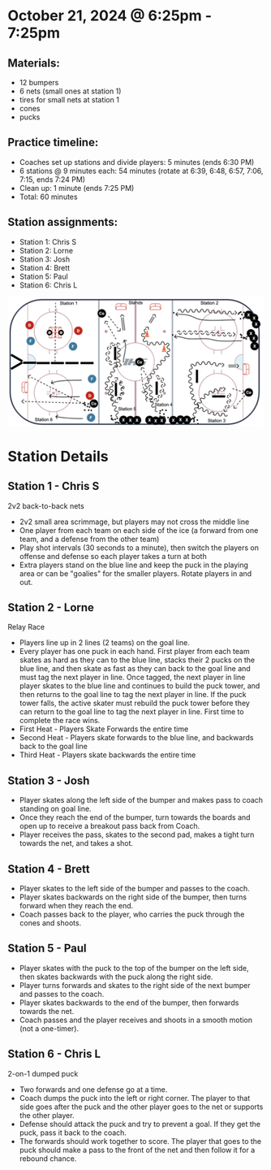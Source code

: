 
# October 21, 2024 @ 6:25pm - 7:25pm

## Materials:
- 12 bumpers
- 6 nets (small ones at station 1)
- tires for small nets at station 1
- cones
- pucks

## Practice timeline:
- Coaches set up stations and divide players: 5 minutes (ends 6:30 PM)
- 6 stations @ 9 minutes each: 54 minutes (rotate at 6:39, 6:48, 6:57, 7:06, 7:15, ends 7:24 PM)
- Clean up: 1 minute (ends 7:25 PM)
- Total: 60 minutes

## Station assignments:
- Station 1: Chris S
- Station 2: Lorne
- Station 3: Josh
- Station 4: Brett
- Station 5: Paul
- Station 6: Chris L

<img src="https://github.com/salter14/hockey/blob/main/drill_diagrams/Practice_layout_20241021.png" alt="alt" width="800px">

# Station Details

## Station 1 - Chris S
2v2 back-to-back nets
- 2v2 small area scrimmage, but players may not cross the middle line
- One player from each team on each side of the ice (a forward from one team, and a defense from the other team)
- Play shot intervals (30 seconds to a minute), then switch the players on offense and defense so each player takes a turn at both
- Extra players stand on the blue line and keep the puck in the playing area or can be "goalies" for the smaller players. Rotate players in and out.

## Station 2 - Lorne
Relay Race
- Players line up in 2 lines (2 teams) on the goal line.
- Every player has one puck in each hand.  First player from each team skates as hard as they can to the blue line, stacks their 2 pucks on the blue line, and then skate as fast as they can back to the goal line and must tag the next player in line.  Once tagged, the next player in line player skates to the blue line and continues to build the puck tower, and then returns to the goal line to tag the next player in line.  If the puck tower falls, the active skater must rebuild the puck tower before they can return to the goal line to tag the next player in line.  First time to complete the race wins.
- First Heat - Players Skate Forwards the entire time
- Second Heat - Players skate forwards to the blue line, and backwards back to the goal line
- Third Heat - Players skate backwards the entire time

## Station 3 - Josh
- Player skates along the left side of the bumper and makes pass to coach standing on goal line.
- Once they reach the end of the bumper, turn towards the boards and open up to receive a breakout pass back from Coach.
- Player receives the pass, skates to the second pad, makes a tight turn towards the net, and takes a shot.

## Station 4 - Brett
- Player skates to the left side of the bumper and passes to the coach.
- Player skates backwards on the right side of the bumper, then turns forward when they reach the end.
- Coach passes back to the player, who carries the puck through the cones and shoots.

## Station 5 - Paul
- Player skates with the puck to the top of the bumper on the left side, then skates backwards with the puck along the right side.
- Player turns forwards and skates to the right side of the next bumper and passes to the coach.
- Player skates backwards to the end of the bumper, then forwards towards the net.
- Coach passes and the player receives and shoots in a smooth motion (not a one-timer).

## Station 6 - Chris L
2-on-1 dumped puck
- Two forwards and one defense go at a time.
- Coach dumps the puck into the left or right corner. The player to that side goes after the puck and the other player goes to the net or supports the other player.
- Defense should attack the puck and try to prevent a goal. If they get the puck, pass it back to the coach.
- The forwards should work together to score. The player that goes to the puck should make a pass to the front of the net and then follow it for a rebound chance.
